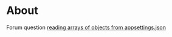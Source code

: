 ﻿# About

Forum question [reading arrays of objects from appsettings.json](https://docs.microsoft.com/en-us/answers/questions/946022/reading-arrays-of-objects-from-appsettingsjson.html?childToView=946198#answer-946198)

